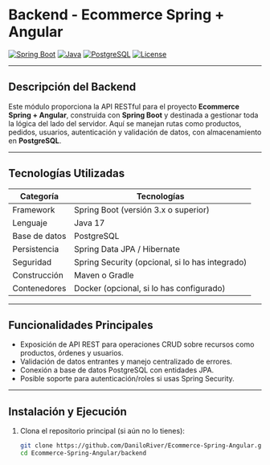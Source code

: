 # Backend - Ecommerce Spring + Angular

[![Spring Boot](https://img.shields.io/badge/Spring%20Boot-6DB33F?style=for-the-badge&logo=spring&logoColor=white)](https://spring.io/projects/spring-boot)
[![Java](https://img.shields.io/badge/Java-17-blue?style=for-the-badge&logo=java&logoColor=white)](https://www.oracle.com/java/)
[![PostgreSQL](https://img.shields.io/badge/PostgreSQL-336791?style=for-the-badge&logo=postgresql&logoColor=white)](https://www.postgresql.org/)
[![License](https://img.shields.io/badge/License-MIT-blue.svg)](../LICENSE)

---

##  Descripción del Backend

Este módulo proporciona la API RESTful para el proyecto **Ecommerce Spring + Angular**, construida con **Spring Boot** y destinada a gestionar toda la lógica del lado del servidor. Aquí se manejan rutas como productos, pedidos, usuarios, autenticación y validación de datos, con almacenamiento en **PostgreSQL**.

---

##  Tecnologías Utilizadas

| Categoría         | Tecnologías                                              |
|------------------|-----------------------------------------------------------|
| Framework        | Spring Boot (versión 3.x o superior)                      |
| Lenguaje         | Java 17                                                   |
| Base de datos    | PostgreSQL                                                |
| Persistencia     | Spring Data JPA / Hibernate                               |
| Seguridad        | Spring Security (opcional, si lo has integrado)           |
| Construcción     | Maven o Gradle                                            |
| Contenedores     | Docker (opcional, si lo has configurado)                 |

---

##  Funcionalidades Principales

- Exposición de API REST para operaciones CRUD sobre recursos como productos, órdenes y usuarios.
- Validación de datos entrantes y manejo centralizado de errores.
- Conexión a base de datos PostgreSQL con entidades JPA.
- Posible soporte para autenticación/roles si usas Spring Security.

---

##  Instalación y Ejecución

1. Clona el repositorio principal (si aún no lo tienes):
   ```bash
   git clone https://github.com/DaniloRiver/Ecommerce-Spring-Angular.git
   cd Ecommerce-Spring-Angular/backend
